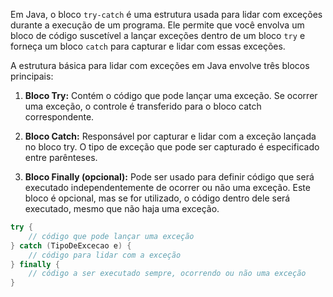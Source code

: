 Em Java, o bloco `try-catch` é uma estrutura usada para lidar com exceções durante a execução de um programa. Ele permite que você envolva um bloco de código suscetível a lançar exceções dentro de um bloco `try` e forneça um bloco `catch` para capturar e lidar com essas exceções.

A estrutura básica para lidar com exceções em Java envolve três blocos principais:

1. **Bloco Try:** Contém o código que pode lançar uma exceção. Se ocorrer uma exceção, o controle é transferido para o bloco catch correspondente.

2. **Bloco Catch:** Responsável por capturar e lidar com a exceção lançada no bloco try. O tipo de exceção que pode ser capturado é especificado entre parênteses.

3. **Bloco Finally (opcional):** Pode ser usado para definir código que será executado independentemente de ocorrer ou não uma exceção. Este bloco é opcional, mas se for utilizado, o código dentro dele será executado, mesmo que não haja uma exceção.

```java
try {
    // código que pode lançar uma exceção
} catch (TipoDeExcecao e) {
    // código para lidar com a exceção
} finally {
    // código a ser executado sempre, ocorrendo ou não uma exceção
}
